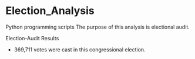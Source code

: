 # Election_Analysis
Python programming scripts
The purpose of this analysis is electional audit.

Election-Audit Results
- 369,711 votes were cast in this congressional election. 


